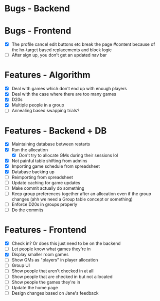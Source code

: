 # Bugs - Backend

# Bugs - Frontend

- [x] The profile cancel edit buttons etc break the page #content because of the hx-target based replacements and block logic
- [ ] After sign up, you don't get an updated nav bar

# Features - Algorithm

- [x] Deal with games which don't end up with enough players
- [x] Deal with the case where there are too many games
- [x] D20s
- [x] Multiple people in a group
- [ ] Annealing based swapping trials?

# Features - Backend + DB

- [x] Maintaining database between restarts
- [x] Run the allocation
  - [x] Don't try to allocate GMs during their sessions lol
- [x] Not painful table shifting from admins
- [x] Importing game schedule from spreadsheet
- [x] Database backing up
- [ ] Reimporting from spreadsheet
- [ ] Update caching for game updates
- [ ] Make commit actually do something
- [ ] Keep group preferences together after an allocation even if the group changes (ahh we need a Group table concept or something)
- [ ] Enforce D20s in groups properly
- [ ] Do the commits

# Features - Frontend

- [x] Check in? Or does this just need to be on the backend
- [ ] Let people know what games they're in
- [x] Display smaller room games
- [ ] Show GMs as "players" in player allocation
- [ ] Group UI
- [ ] Show people that aren't checked in at all
- [ ] Show people that are checked in but not allocated
- [ ] Show people the games they're in
- [ ] Update the home page
- [ ] Design changes based on Jane's feedback
